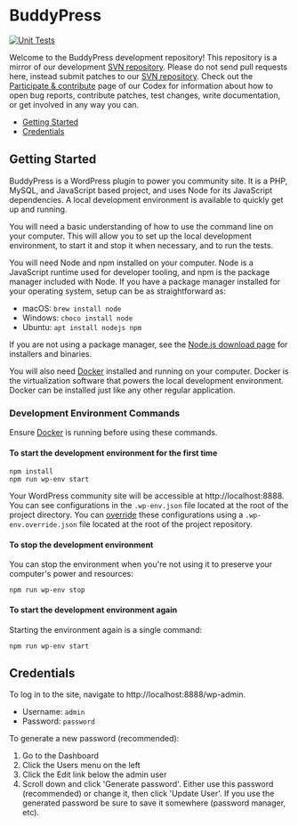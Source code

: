 # BuddyPress

[![Unit Tests](https://github.com/buddypress/buddypress/workflows/Unit%20Tests/badge.svg)](https://github.com/buddypress/buddypress/actions?query=workflow%3A%22Unit+Tests%22+branch%3Amaster)

Welcome to the BuddyPress development repository! This repository is a mirror of our development [SVN repository](https://buddypress.svn.wordpress.org/). Please do not send pull requests here, instead submit patches to our [SVN repository](https://buddypress.trac.wordpress.org/). Check out the [Participate & contribute](https://codex.buddypress.org/participate-and-contribute/) page of our Codex for information about how to open bug reports, contribute patches, test changes, write documentation, or get involved in any way you can.

* [Getting Started](#getting-started)
* [Credentials](#credentials)

## Getting Started

BuddyPress is a WordPress plugin to power you community site. It is a PHP, MySQL, and JavaScript based project, and uses Node for its JavaScript dependencies. A local development environment is available to quickly get up and running.

You will need a basic understanding of how to use the command line on your computer. This will allow you to set up the local development environment, to start it and stop it when necessary, and to run the tests.

You will need Node and npm installed on your computer. Node is a JavaScript runtime used for developer tooling, and npm is the package manager included with Node. If you have a package manager installed for your operating system, setup can be as straightforward as:

* macOS: `brew install node`
* Windows: `choco install node`
* Ubuntu: `apt install nodejs npm`

If you are not using a package manager, see the [Node.js download page](https://nodejs.org/en/download/) for installers and binaries.

You will also need [Docker](https://www.docker.com/products/docker-desktop) installed and running on your computer. Docker is the virtualization software that powers the local development environment. Docker can be installed just like any other regular application.

### Development Environment Commands

Ensure [Docker](https://www.docker.com/products/docker-desktop) is running before using these commands.

#### To start the development environment for the first time

```
npm install
npm run wp-env start
```

Your WordPress community site will be accessible at http://localhost:8888. You can see configurations in the `.wp-env.json` file located at the root of the project directory. You can [override](https://developer.wordpress.org/block-editor/packages/packages-env/#wp-env-override-json) these configurations using a `.wp-env.override.json` file located at the root of the project repository.

#### To stop the development environment

You can stop the environment when you're not using it to preserve your computer's power and resources:

```
npm run wp-env stop
```

#### To start the development environment again

Starting the environment again is a single command:

```
npm run wp-env start
```

## Credentials

To log in to the site, navigate to http://localhost:8888/wp-admin.

* Username: `admin`
* Password: `password`

To generate a new password (recommended):

1. Go to the Dashboard
2. Click the Users menu on the left
3. Click the Edit link below the admin user
4. Scroll down and click 'Generate password'. Either use this password (recommended) or change it, then click 'Update User'. If you use the generated password be sure to save it somewhere (password manager, etc).
